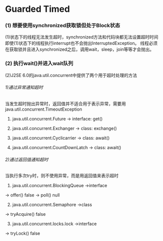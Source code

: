 # Guarded Timed
### (1) 想要使用synchronized获取锁但处于Block状态
(1)状态下的线程无法发生超时，synchronized方法和代码块都无法设置超时时间
即使(1)状态下的线程执行interrupt也不会抛出InterruptedException。
线程必须在获取锁并且进入synchronized之后，调用wait，sleep，join等等才会抛出。

### (2) 执行wait()并进入wait队列
(2)J2SE 6.0的java.util.concurrent中提供了两个用于超时处理的方法

###### 1)通过异常通知超时
当发生超时抛出异常时，返回值并不适合用于表示异常，需要用java.util.concurrent.TimeoutException

1. java.util.concurrent.Future            -> interface: get()

2. java.util.concurrent.Exchanger         -> class: exchange()

3. java.util.concurrent.Cyclicarrier      -> class: await()

4. java.util.concurrent.CountDownLatch    -> class: await()    

###### 2)通过返回值通知超时
当执行多次try时，则不使用异常，而是用返回值来表示超时

1. java.util.concurrent.BlockingQueue      ->interface 

-> offer()   false
-> poll()    null

2. java.util.concurrent.Semaphore          ->class

-> tryAcquire() false

3. java.util.concurrent.locks.lock         ->interface

-> tryLock()  false
